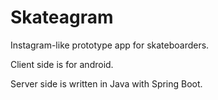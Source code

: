# Skateagram

Instagram-like prototype app for skateboarders.

Client side is for android. 

Server side is written in Java with Spring Boot.
